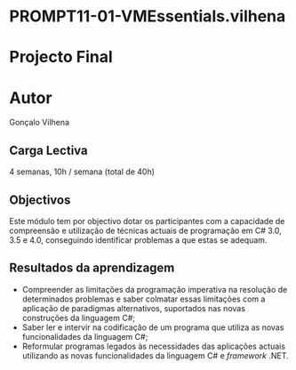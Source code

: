 ﻿# PROMPT11-01-VMEssentials.vilhena #

# Projecto Final #

# Autor #

Gonçalo Vilhena

## Carga Lectiva ##

4 semanas, 10h / semana (total de 40h)
 
## Objectivos ##

Este módulo tem por objectivo dotar os participantes com a capacidade de compreensão e utilização de técnicas actuais de programação em C# 3.0, 3.5 e 4.0, conseguindo identificar problemas a que estas se adequam.

## Resultados da aprendizagem ##

 * Compreender as limitações da programação imperativa na resolução de determinados problemas e saber colmatar essas limitações com a aplicação de paradigmas alternativos, suportados nas novas construções da linguagem C#;
 * Saber ler e intervir na codificação de um programa que utiliza as novas funcionalidades da linguagem C#;
 * Reformular programas legados às necessidades das aplicações actuais utilizando as novas funcionalidades da linguagem C# e _framework_ .NET.
 
